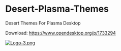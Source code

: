 # Desert-Plasma-Themes
Desert Themes For Plasma Desktop 

Download: https://www.opendesktop.org/p/1733294


[![Logo-3.png](https://i.postimg.cc/YSPm7YMJ/Logo-3.png)](https://postimg.cc/67dQL770)
